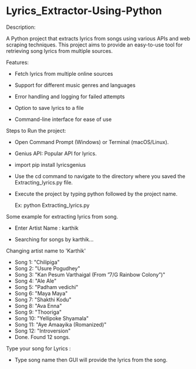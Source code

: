 # Lyrics_Extractor-Using-Python

Description:

  A Python project that extracts lyrics from songs using various APIs and web scraping techniques. 
  This project aims to provide an easy-to-use tool for retrieving song lyrics from multiple sources.

Features:

 - Fetch lyrics from multiple online sources
 
 - Support for different music genres and languages
   
 - Error handling and logging for failed attempts
   
 - Option to save lyrics to a file
   
 - Command-line interface for ease of use
   
Steps to Run the project:

 - Open Command Prompt (Windows) or Terminal (macOS/Linux).

 - Genius API: Popular API for lyrics.

 - import pip install lyricsgenius

 - Use the cd command to navigate to the directory where you saved the Extracting_lyrics.py file.

 - Execute the project by typing python followed by the project name.

   Ex: python Extracting_lyrics.py 

Some example for extracting lyrics from song.

 - Enter Artist Name : karthik
  
 - Searching for songs by karthik...

Changing artist name to 'Karthik'

 - Song 1: "Chilipiga"
 - Song 2: "Usure Pogudhey"
 - Song 3: "Kan Pesum Varthaigal (From ”7/G Rainbow Colony”)"
 - Song 4: "Ale Ale"
 - Song 5: "Padham vedichi"
 - Song 6: "Maya Maya"
 - Song 7: "Shakthi Kodu"
 - Song 8: "Ava Enna"
 - Song 9: "Thooriga"
 - Song 10: "Yellipoke Shyamala"
 - Song 11: "Aye Amaayika (Romanized)"
 - Song 12: "Introversion"
 -  Done. Found 12 songs.
 
Type your song for Lyrics :

- Type song name then GUI will provide the lyrics from the song.
